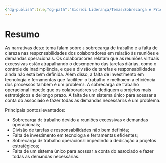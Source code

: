 ```yaml
---
{"dg-publish":true,"dg-path":"Sicredi Liderança/Temas/Sobrecarga e Priorização.md","permalink":"/Sicredi Liderança/Temas/Sobrecarga e Priorização/"}
---
```


# Resumo

As narrativas deste tema falam sobre a sobrecarga de trabalho e a falta de clareza nas responsabilidades dos colaboradores em relação às reuniões e demandas operacionais. Os colaboradores relatam que as reuniões virtuais excessivas estão atrapalhando o desempenho das tarefas diárias, como o controle de inadimplência, e que a divisão de tarefas e responsabilidades ainda não está bem definida. Além disso, a falta de investimento em tecnologia e ferramentas que facilitem o trabalho e melhorem a eficiência dos processos também é um problema. A sobrecarga de trabalho operacional impede que os colaboradores se dediquem a projetos mais estratégicos e de longo prazo. A falta de um sistema único para acessar a conta do associado e fazer todas as demandas necessárias é um problema. 

Principais pontos levantados:
- Sobrecarga de trabalho devido a reuniões excessivas e demandas operacionais;
- Divisão de tarefas e responsabilidades não bem definida;
- Falta de investimento em tecnologia e ferramentas eficientes;
- Sobrecarga de trabalho operacional impedindo a dedicação a projetos estratégicos;
- Falta de um sistema único para acessar a conta do associado e fazer todas as demandas necessárias.
